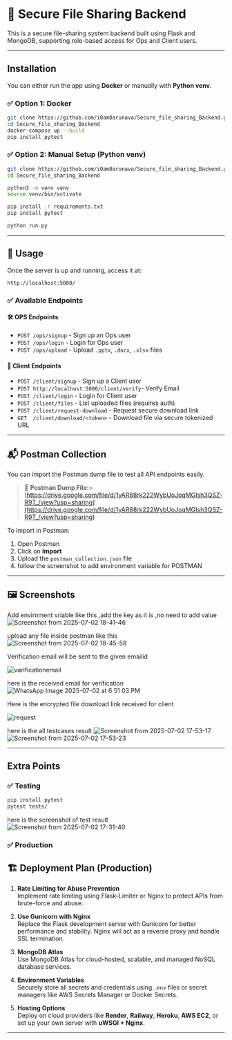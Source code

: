 # 🔐 Secure File Sharing Backend

This is a secure file-sharing system backend built using Flask and MongoDB, supporting role-based access for Ops and Client users.

---

## Installation

You can either run the app using **Docker** or manually with **Python venv**.

### ✅ Option 1: Docker

```bash
git clone https://github.com/i0am0arunava/Secure_file_sharing_Backend.git
cd Secure_file_sharing_Backend
docker-compose up --build
pip install pytest
```

### ✅ Option 2: Manual Setup (Python venv)

```bash
git clone https://github.com/i0am0arunava/Secure_file_sharing_Backend.git
cd Secure_file_sharing_Backend

python3 -m venv venv
source venv/bin/activate

pip install -r requirements.txt
pip install pytest

python run.py
```

---

## 📌 Usage

Once the server is up and running, access it at:

```
http://localhost:5000/
```

### ✅ Available Endpoints

#### 🛠️ OPS Endpoints
- `POST /ops/signup` - Sign up an Ops user
- `POST /ops/login` - Login for Ops user
- `POST /ops/upload` - Upload `.pptx`, `.docx`, `.xlsx` files

#### 👤 Client Endpoints
- `POST /client/signup` - Sign up a Client user
- `POST http://localhost:5000/client/verify`- Verify Email
- `POST /client/login` - Login for Client user
- `POST /client/files` - List uploaded files (requires auth)
- `POST /client/request-download` - Request secure download link
- `GET  /client/download/<token>` - Download file via secure tokenized URL

---

## 📬 Postman Collection

You can import the Postman dump file to test all API endpoints easily.


> 📁 **Postman Dump File:**>
> [https://drive.google.com/file/d/1yAR88rk222WybUoJoqMGIsh3QSZ-R9T_/view?usp=sharing](https://drive.google.com/file/d/1yAR88rk222WybUoJoqMGIsh3QSZ-R9T_/view?usp=sharing)

To import in Postman:
1. Open Postman
2. Click on **Import**
3. Upload the `postman_collection.json` file
4. follow the screenshot to add environment variable for POSTMAN

---

## 🖼️ Screenshots

Add envirnment vriable like this ,add the key as it is ,no need to add value 
![Screenshot from 2025-07-02 18-41-46](https://github.com/user-attachments/assets/9c84b50d-23be-4c25-927b-22e3f3fbfd39)


upload any file inside postman like this 
![Screenshot from 2025-07-02 18-45-58](https://github.com/user-attachments/assets/9f5c0b74-6a4c-42a2-9e27-9884068214bd)

Verification email will be sent to the given emailid

![varificationemail](https://github.com/user-attachments/assets/550c0f62-445a-427d-bd7d-8a0743885083)

here is the received email for verification 
![WhatsApp Image 2025-07-02 at 6 51 03 PM](https://github.com/user-attachments/assets/a3637e89-1c35-459e-a4ad-259e718caa01)

Here is the encrypted file download link received for client

![request](https://github.com/user-attachments/assets/fed1d449-f566-4104-adbd-5f0402f984f3)

here is the all testcases result
![Screenshot from 2025-07-02 17-53-17](https://github.com/user-attachments/assets/e45c2da2-f63c-4a5b-ae11-0773f64aeb23)
![Screenshot from 2025-07-02 17-53-23](https://github.com/user-attachments/assets/4f2d55eb-ce4f-488b-8d8a-13409c651614)




---

## Extra Points

### ✅ Testing

```bash
pip install pytest
pytest tests/
```
here is the screenshot of test result 
![Screenshot from 2025-07-02 17-31-40](https://github.com/user-attachments/assets/c024ebfb-a03f-4f01-83e0-1c5a601449b4)






### ✅ Production
## 🏗️ Deployment Plan (Production)

1. **Rate Limiting for Abuse Prevention**  
   Implement rate limiting using Flask-Limiter or Nginx to protect APIs from brute-force and abuse.

2. **Use Gunicorn with Nginx**  
   Replace the Flask development server with Gunicorn for better performance and stability. Nginx will act as a reverse proxy and handle SSL termination.

3. **MongoDB Atlas**  
   Use MongoDB Atlas for cloud-hosted, scalable, and managed NoSQL database services.

4. **Environment Variables**  
   Securely store all secrets and credentials using `.env` files or secret managers like AWS Secrets Manager or Docker Secrets.

5. **Hosting Options**  
   Deploy on cloud providers like **Render**, **Railway**, **Heroku**, **AWS EC2**, or set up your own server with **uWSGI + Nginx**.







---
